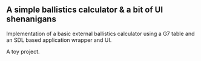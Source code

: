 ## A simple ballistics calculator & a bit of UI shenanigans
Implementation of a basic external ballistics calculator using a G7 table and an SDL based application wrapper and UI.

A toy project.
